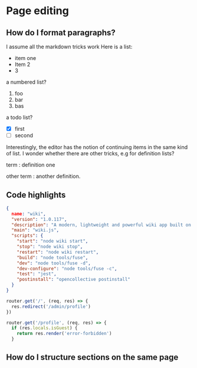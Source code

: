 <!-- TITLE: Seq 1 P 1 -->
<!-- SUBTITLE: The first page in a multipage sequence -->

# Page editing
## How do I format paragraphs?
I assume all the markdown tricks work
Here is a list:
* item one
* Item 2
* 3

a numbered list?
1. foo
2. bar
3. bas

a todo list?
- [x] first
- [ ] second

Interestingly, the editor has the notion of continuing items in the same kind of list.
I wonder whether there are other tricks, e.g for definition lists?

term
: definition one

other term
:  another definition.

## Code highlights

```json
{
  name: "wiki",
  "version": "1.0.117",
  "description": "A modern, lightweight and powerful wiki app built on NodeJS, Git and Markdown",
  "main": "wiki.js",
  "scripts": {
    "start": "node wiki start",
    "stop": "node wiki stop",
    "restart": "node wiki restart",
    "build": "node tools/fuse",
    "dev": "node tools/fuse -d",
    "dev-configure": "node tools/fuse -c",
    "test": "jest",
    "postinstall": "opencollective postinstall"
  }
} 
```

```js
router.get('/', (req, res) => {
  res.redirect('/admin/profile')
})

router.get('/profile', (req, res) => {
  if (res.locals.isGuest) {
    return res.render('error-forbidden')
  }

```
	
## How do I structure sections on the same page
